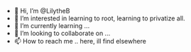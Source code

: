 - 👋 Hi, I’m @LilytheB
- 👀 I’m interested in learning to root, learning to privatize all.
- 🌱 I’m currently learning ...
- 💞️ I’m looking to collaborate on ...
- 📫 How to reach me .. here, ill find elsewhere

<!---
LilytheB/LilytheB is a ✨ special ✨ repository because its `README.md` (this file) appears on your GitHub profile.
You can click the Preview link to take a look at your changes.
--->
